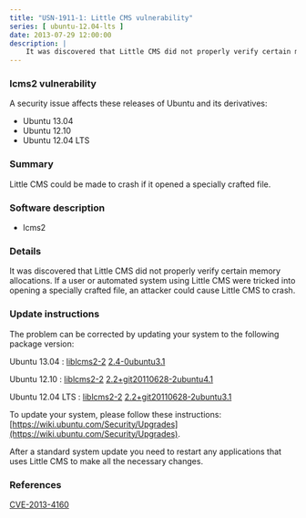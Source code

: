 ```yaml
---
title: "USN-1911-1: Little CMS vulnerability"
series: [ ubuntu-12.04-lts ]
date: 2013-07-29 12:00:00
description: |
    It was discovered that Little CMS did not properly verify certain memory allocations. If a user or automated system using Little CMS were tricked into opening a specially crafted file, an attacker could cause Little CMS to crash. 
--- 
```

 
### lcms2 vulnerability

A security issue affects these releases of Ubuntu and its derivatives:

* Ubuntu 13.04
* Ubuntu 12.10
* Ubuntu 12.04 LTS

### Summary

Little CMS could be made to crash if it opened a specially crafted file. 

### Software description

* lcms2 

### Details

It was discovered that Little CMS did not properly verify certain memory allocations. If a user or automated system using Little CMS were tricked into opening a specially crafted file, an attacker could cause Little CMS to crash. 

### Update instructions

The problem can be corrected by updating your system to the following package version:

Ubuntu 13.04
 : [liblcms2-2](https://launchpad.net/ubuntu/+source/lcms2) <span> [2.4-0ubuntu3.1](https://launchpad.net/ubuntu/+source/lcms2/2.4-0ubuntu3.1) </span> 

Ubuntu 12.10
 : [liblcms2-2](https://launchpad.net/ubuntu/+source/lcms2) <span> [2.2+git20110628-2ubuntu4.1](https://launchpad.net/ubuntu/+source/lcms2/2.2+git20110628-2ubuntu4.1) </span> 

Ubuntu 12.04 LTS
 : [liblcms2-2](https://launchpad.net/ubuntu/+source/lcms2) <span> [2.2+git20110628-2ubuntu3.1](https://launchpad.net/ubuntu/+source/lcms2/2.2+git20110628-2ubuntu3.1) </span> 

To update your system, please follow these instructions: [https://wiki.ubuntu.com/Security/Upgrades](https://wiki.ubuntu.com/Security/Upgrades).

After a standard system update you need to restart any applications that uses Little CMS to make all the necessary changes. 

### References

 [CVE-2013-4160](http://people.ubuntu.com/~ubuntu-security/cve/CVE-2013-4160)
 
